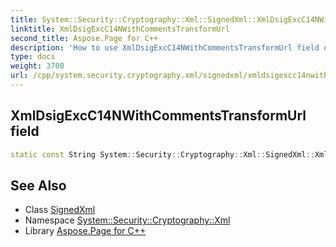 ```yaml
---
title: System::Security::Cryptography::Xml::SignedXml::XmlDsigExcC14NWithCommentsTransformUrl field
linktitle: XmlDsigExcC14NWithCommentsTransformUrl
second_title: Aspose.Page for C++
description: 'How to use XmlDsigExcC14NWithCommentsTransformUrl field of System::Security::Cryptography::Xml::SignedXml class in C++.'
type: docs
weight: 3700
url: /cpp/system.security.cryptography.xml/signedxml/xmldsigexcc14nwithcommentstransformurl/
---
```

## XmlDsigExcC14NWithCommentsTransformUrl field




```cpp
static const String System::Security::Cryptography::Xml::SignedXml::XmlDsigExcC14NWithCommentsTransformUrl
```

## See Also

* Class [SignedXml](../)
* Namespace [System::Security::Cryptography::Xml](../../)
* Library [Aspose.Page for C++](../../../)
